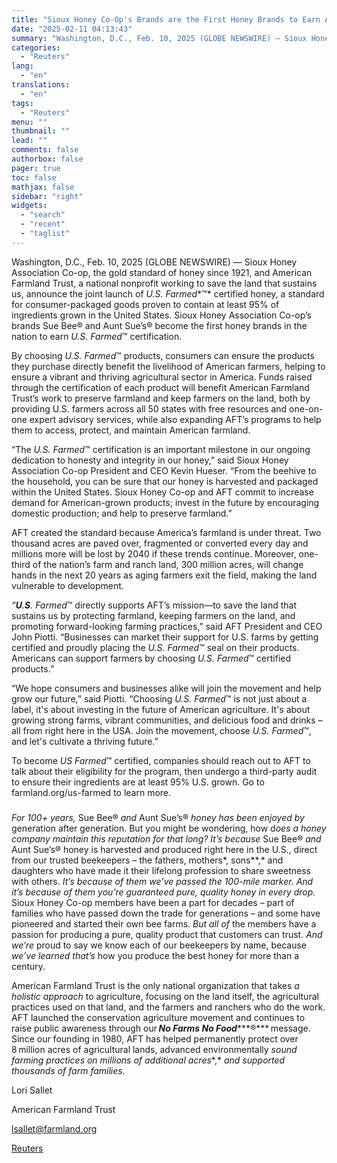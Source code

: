 ```yaml
---
title: "Sioux Honey Co-Op's Brands are the First Honey Brands to Earn American Farmland Trust's U.S. Farmed™ Certification"
date: "2025-02-11 04:13:43"
summary: "Washington, D.C., Feb. 10, 2025 (GLOBE NEWSWIRE) — Sioux Honey Association Co-op, the gold standard of honey since 1921, and American Farmland Trust, a national nonprofit working to save the land that sustains us, announce the joint launch of U.S. Farmed™ certified honey, a standard for consumer-packaged goods proven to..."
categories:
  - "Reuters"
lang:
  - "en"
translations:
  - "en"
tags:
  - "Reuters"
menu: ""
thumbnail: ""
lead: ""
comments: false
authorbox: false
pager: true
toc: false
mathjax: false
sidebar: "right"
widgets:
  - "search"
  - "recent"
  - "taglist"
---
```


Washington, D.C., Feb. 10, 2025 (GLOBE NEWSWIRE) — Sioux Honey Association Co-op, the gold standard of honey since 1921, and American Farmland Trust, a national nonprofit working to save the land that sustains us, announce the joint launch of *U.S. Farmed**™* certified honey, a standard for consumer-packaged goods proven to contain at least 95% of ingredients grown in the United States. Sioux Honey Association Co-op’s brands Sue Bee® and Aunt Sue’s® become the first honey brands in the nation to earn *U.S. Farmed*™ certification.

By choosing *U.S. Farmed*™ products, consumers can ensure the products they purchase directly benefit the livelihood of American farmers, helping to ensure a vibrant and thriving agricultural sector in America. Funds raised through the certification of each product will benefit American Farmland Trust’s work to preserve farmland and keep farmers on the land, both by providing U.S. farmers across all 50 states with free resources and one-on-one expert advisory services, while also expanding AFT’s programs to help them to access, protect, and maintain American farmland.

“The *U.S. Farmed*™ certification is an important milestone in our ongoing dedication to honesty and integrity in our honey,” said Sioux Honey Association Co-op President and CEO Kevin Hueser. “From the beehive to the household, you can be sure that our honey is harvested and packaged within the United States. Sioux Honey Co-op and AFT commit to increase demand for American-grown products; invest in the future by encouraging domestic production; and help to preserve farmland.”

AFT created the standard because America’s farmland is under threat. Two thousand acres are paved over, fragmented or converted every day and millions more will be lost by 2040 if these trends continue. Moreover, one-third of the nation’s farm and ranch land, 300 million acres, will change hands in the next 20 years as aging farmers exit the field, making the land vulnerable to development.

*“**U**.**S**.* *Farmed*™ directly supports AFT’s mission—to save the land that sustains us by protecting farmland, keeping farmers on the land, and promoting forward-looking farming practices,” said AFT President and CEO John Piotti. “Businesses can market their support for U.S. farms by getting certified and proudly placing the *U.S.* *Farmed*™ seal on their products. Americans can support farmers by choosing *U.S. Farmed*™ certified products.”

“We hope consumers and businesses alike will join the movement and help grow our future,” said Piotti. “Choosing *U.S. Farmed*™ is not just about a label, it's about investing in the future of American agriculture. It's about growing strong farms, vibrant communities, and delicious food and drinks – all from right here in the USA. Join the movement, choose *U.S. Farmed*™, and let's cultivate a thriving future.”

To become *US Farmed*™ certified, companies should reach out to AFT to talk about their eligibility for the program, then undergo a third-party audit to ensure their ingredients are at least 95% U.S. grown. Go to farmland.org/us-farmed to learn more.

###

*For 100+ years,* Sue Bee® *and* Aunt Sue’s® *honey* *has been* *enjoyed by* generation after generation. But you might be wondering, how d*oes a honey company* *maintain* *this reputation for that long?* *It’s* *because* Sue Bee® *and* Aunt Sue’s® honey is harvested and produced right here in the U.S., direct from our trusted beekeepers – the fathers, mothers*, sons**,* and daughters who have made it their lifelong profession to share sweetness with others. *It’s* *because of them* *we’ve* *passed the* *100-mile marker. And* *it’s* *because of them* *you’re* *guaranteed pure, quality honey in every drop.* Sioux Honey Co-op members have been a part for decades – part of families who have passed down the trade for generations – and some have pioneered and started their own bee farms. *But* *all of* the members have a passion for producing a pure, quality product that customers can trust. *And* *we’re* proud to say we know each of our beekeepers by name, because *we’ve* *learned* *that’s* how you produce the best honey for more than a century.

American Farmland Trust is the only national organization that takes *a holistic approach* to agriculture, focusing on the land itself, the agricultural practices used on that land, and the farmers and ranchers who do the work. AFT launched the conservation agriculture movement and continues to raise public awareness through our ***No Farms No Food******®*** message. Since our founding in 1980, AFT has helped permanently protect over 8 million acres of agricultural lands, advanced environmentally *sound farming practices on millions of* *additional* *acres**,* *and* *supported thousands of farm families.*

Lori Sallet

American Farmland Trust

lsallet@farmland.org

[Reuters](https://www.tradingview.com/news/reuters.com,2025-02-10:newsml_GNX6GQqmy:0-sioux-honey-co-op-s-brands-are-the-first-honey-brands-to-earn-american-farmland-trust-s-u-s-farmed-certification/)
